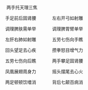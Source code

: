  两手托天理三焦

手足前后固肾腰             左右开弓如射雕

调理脾肤需单举             调理脾胃臂单举

左肝右肺如射雕             五劳七伤向手瞧

回头望足去心疾             攒拳怒目增气力

五劳七伤向后瞧             两手攀足固肾腰

凤凰展翅周身力             摇头摆尾去心火

两足顿顿饮嗜消             背后七颠百病消